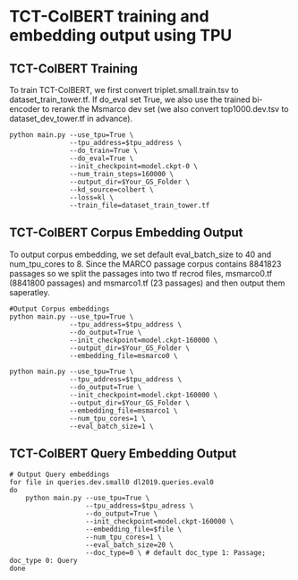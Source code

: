 # TCT-ColBERT training and embedding output using TPU

TCT-ColBERT Training
---
To train TCT-ColBERT, we first convert triplet.small.train.tsv to dataset_train_tower.tf. If do_eval set True, we also use the trained bi-encoder to rerank the Msmarco dev set (we also convert top1000.dev.tsv to dataset_dev_tower.tf in advance).
```shell=bash
python main.py --use_tpu=True \
               --tpu_address=$tpu_address \
               --do_train=True \
               --do_eval=True \
               --init_checkpoint=model.ckpt-0 \
               --num_train_steps=160000 \
               --output_dir=$Your_GS_Folder \
               --kd_source=colbert \
               --loss=kl \
               --train_file=dataset_train_tower.tf

```
TCT-ColBERT Corpus Embedding Output
---
To output corpus embedding, we set default eval_batch_size to 40 and num_tpu_cores to 8. Since the MARCO passage corpus contains 8841823 passages so we split the passages into two tf recrod files, msmarco0.tf (8841800 passages) and msmarco1.tf (23 passages) and then output them saperatley.
```shell=bash
#Output Corpus embeddings
python main.py --use_tpu=True \
               --tpu_address=$tpu_address \
               --do_output=True \
               --init_checkpoint=model.ckpt-160000 \
               --output_dir=$Your_GS_Folder \
               --embedding_file=msmarco0 \

python main.py --use_tpu=True \
               --tpu_address=$tpu_address \
               --do_output=True \
               --init_checkpoint=model.ckpt-160000 \
               --output_dir=$Your_GS_Folder \
               --embedding_file=msmarco1 \
               --num_tpu_cores=1 \
               --eval_batch_size=1 \

```
TCT-ColBERT Query Embedding Output
---
```shell=bash
# Output Query embeddings
for file in queries.dev.small0 dl2019.queries.eval0
do
    python main.py --use_tpu=True \
                   --tpu_address=$tpu_adress \
                   --do_output=True \
                   --init_checkpoint=model.ckpt-160000 \
                   --embedding_file=$file \
                   --num_tpu_cores=1 \
                   --eval_batch_size=20 \
                   --doc_type=0 \ # default doc_type 1: Passage; doc_type 0: Query
done

```
